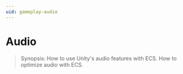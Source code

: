 ```yaml
---
uid: gameplay-audio
---
```

# Audio

> Synopsis: How to use Unity's audio features with ECS. How to optimize audio with ECS.


